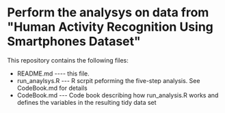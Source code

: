 # Perform the analysys  on data from  "Human Activity Recognition Using Smartphones Dataset"

This repository contains the following files:

* README.md  ---- this file.
* run_anaylsys.R  ---  R scrpit peforming the five-step analysis. See CodeBook.md for details
* CodeBook.md --- Code book describing how run_analysis.R works and defines the variables in the resulting tidy data set